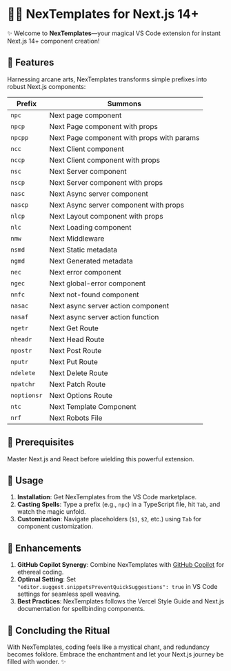 # 🧙‍♂️ NexTemplates for Next.js 14+

✨ Welcome to **NexTemplates**—your magical VS Code extension for instant Next.js 14+ component creation!

## 🎩 Features

Harnessing arcane arts, NexTemplates transforms simple prefixes into robust Next.js components:

| Prefix      | Summons                                    |
| ----------- | ------------------------------------------ |
| `npc`       | Next page component                        |
| `npcp`      | Next Page component with props             |
| `npcpp`     | Next Page component with props with params |
| `ncc`       | Next Client component                      |
| `nccp`      | Next Client component with props           |
| `nsc`       | Next Server component                      |
| `nscp`      | Next Server component with props           |
| `nasc`      | Next Async server component                |
| `nascp`     | Next Async server component with props     |
| `nlcp`      | Next Layout component with props           |
| `nlc`       | Next Loading component                     |
| `nmw`       | Next Middleware                            |
| `nsmd`      | Next Static metadata                       |
| `ngmd`      | Next Generated metadata                    |
| `nec`       | Next error component                       |
| `ngec`      | Next global-error component                |
| `nnfc`      | Next not-found component                   |
| `nasac`     | Next async server action component         |
| `nasaf`     | Next async server action function          |
| `ngetr`     | Next Get Route                             |
| `nheadr`    | Next Head Route                            |
| `npostr`    | Next Post Route                            |
| `nputr`     | Next Put Route                             |
| `ndelete`   | Next Delete Route                          |
| `npatchr`   | Next Patch Route                           |
| `noptionsr` | Next Options Route                         |
| `ntc`       | Next Template Component                    |
| `nrf`       | Next Robots File                           |

## 📜 Prerequisites

Master Next.js and React before wielding this powerful extension.

## 🔮 Usage

1. **Installation**: Get NexTemplates from the VS Code marketplace.
2. **Casting Spells**: Type a prefix (e.g., `npc`) in a TypeScript file, hit `Tab`, and watch the magic unfold.
3. **Customization**: Navigate placeholders (`$1`, `$2`, etc.) using `Tab` for component customization.

## 📌 Enhancements

1. **GitHub Copilot Synergy**: Combine NexTemplates with [GitHub Copilot](https://copilot.github.com/) for ethereal coding.
2. **Optimal Setting**: Set `"editor.suggest.snippetsPreventQuickSuggestions": true` in VS Code settings for seamless spell weaving.
3. **Best Practices**: NexTemplates follows the Vercel Style Guide and Next.js documentation for spellbinding components.

## 🎉 Concluding the Ritual

With NexTemplates, coding feels like a mystical chant, and redundancy becomes folklore. Embrace the enchantment and let your Next.js journey be filled with wonder. ✨
